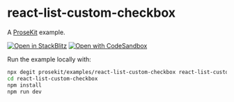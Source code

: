 # react-list-custom-checkbox

A [ProseKit](https://prosekit.dev) example.

[![Open in StackBlitz](https://developer.stackblitz.com/img/open_in_stackblitz.svg)](https://stackblitz.com/github/prosekit/examples/tree/master/react-list-custom-checkbox)
[![Open with CodeSandbox](https://assets.codesandbox.io/github/button-edit-lime.svg)](https://codesandbox.io/p/sandbox/github/prosekit/examples/tree/master/react-list-custom-checkbox)

Run the example locally with:

```bash
npx degit prosekit/examples/react-list-custom-checkbox react-list-custom-checkbox
cd react-list-custom-checkbox
npm install
npm run dev
```
